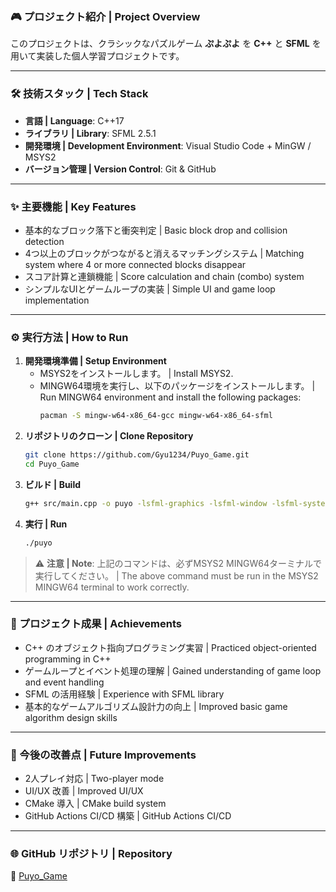 ### 🎮 プロジェクト紹介 | Project Overview

このプロジェクトは、クラシックなパズルゲーム **ぷよぷよ** を **C++** と **SFML** を用いて実装した個人学習プロジェクトです。

-----

### 🛠 技術スタック | Tech Stack

  - **言語 | Language**: C++17
  - **ライブラリ | Library**: SFML 2.5.1
  - **開発環境 | Development Environment**: Visual Studio Code + MinGW / MSYS2
  - **バージョン管理 | Version Control**: Git & GitHub

-----

### ✨ 主要機能 | Key Features

  - 基本的なブロック落下と衝突判定 | Basic block drop and collision detection
  - 4つ以上のブロックがつながると消えるマッチングシステム | Matching system where 4 or more connected blocks disappear
  - スコア計算と連鎖機能 | Score calculation and chain (combo) system
  - シンプルなUIとゲームループの実装 | Simple UI and game loop implementation

-----

### ⚙️ 実行方法 | How to Run

1.  **開発環境準備 | Setup Environment**
      - MSYS2をインストールします。 | Install MSYS2.
      - MINGW64環境を実行し、以下のパッケージをインストールします。 | Run MINGW64 environment and install the following packages:
        ```bash
        pacman -S mingw-w64-x86_64-gcc mingw-w64-x86_64-sfml
        ```
2.  **リポジトリのクローン | Clone Repository**
    ```bash
    git clone https://github.com/Gyu1234/Puyo_Game.git
    cd Puyo_Game
    ```
3.  **ビルド | Build**
    ```bash
    g++ src/main.cpp -o puyo -lsfml-graphics -lsfml-window -lsfml-system
    ```
4.  **実行 | Run**
    ```bash
    ./puyo
    ```

> ⚠️ **注意 | Note**: 上記のコマンドは、必ずMSYS2 MINGW64ターミナルで実行してください。 | The above command must be run in the MSYS2 MINGW64 terminal to work correctly.

-----

### 🚀 プロジェクト成果 | Achievements

  - C++ のオブジェクト指向プログラミング実習 | Practiced object-oriented programming in C++
  - ゲームループとイベント処理の理解 | Gained understanding of game loop and event handling
  - SFML の活用経験 | Experience with SFML library
  - 基本的なゲームアルゴリズム設計力の向上 | Improved basic game algorithm design skills

-----

### 📖 今後の改善点 | Future Improvements

  - 2人プレイ対応 | Two-player mode
  - UI/UX 改善 | Improved UI/UX
  - CMake 導入 | CMake build system
  - GitHub Actions CI/CD 構築 | GitHub Actions CI/CD

-----

### 🌐 GitHub リポジトリ | Repository

🔗 [Puyo\_Game](https://www.google.com/search?q=https://github.com/Gyu1234/Puyo_Game)
